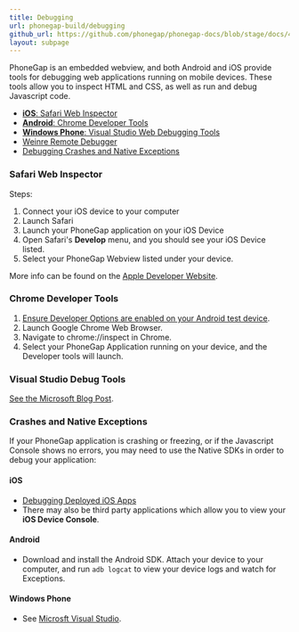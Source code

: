 ```yaml
---
title: Debugging
url: phonegap-build/debugging
github_url: https://github.com/phonegap/phonegap-docs/blob/stage/docs/4-phonegap-build/4-debugging/0-index.html.md
layout: subpage
---
```


PhoneGap is an embedded webview, and both Android and iOS provide tools for debugging web applications running on mobile devices. These tools allow you to inspect HTML and CSS, as well as run and debug Javascript code.

- [**iOS**: Safari Web Inspector](#safari-web-inspector)
- [**Android**: Chrome Developer Tools](#chrome-developer-tools)
- [**Windows Phone**: Visual Studio Web Debugging Tools](#visual-studio-debug-tools)
- [Weinre Remote Debugger](weinre)
- [Debugging Crashes and Native Exceptions](#crashes-and-native-exceptions)

### Safari Web Inspector

Steps:

1. Connect your iOS device to your computer
2. Launch Safari
3. Launch your PhoneGap application on your iOS Device
4. Open Safari's **Develop** menu, and you should see your iOS Device listed.
5. Select your PhoneGap Webview listed under your device.

More info can be found on the [Apple Developer Website](https://developer.apple.com/safari/tools/).

### Chrome Developer Tools

1. [Ensure Developer Options are enabled on your Android test device](http://developer.android.com/tools/device.html#developer-device-options).
2. Launch Google Chrome Web Browser.
3. Navigate to chrome://inspect in Chrome.
4. Select your PhoneGap Application running on your device, and the Developer tools will launch.

### Visual Studio Debug Tools

[See the Microsoft Blog Post](https://blogs.msdn.microsoft.com/visualstudioalm/2014/04/04/diagnosing-mobile-website-issues-on-windows-phone-8-1-with-visual-studio/).

### Crashes and Native Exceptions

If your PhoneGap application is crashing or freezing, or if the Javascript Console shows no errors, you may need to use the Native SDKs in order to debug your application:

#### iOS

- [Debugging Deployed iOS Apps](https://developer.apple.com/library/ios/qa/qa1747/_index.html)
- There may also be third party applications which allow you to view your **iOS Device Console**.

#### Android

- Download and install the Android SDK. Attach your device to your computer, and run `adb logcat` to view your device logs and watch for Exceptions.


#### Windows Phone

- See [Microsft Visual Studio](https://www.visualstudio.com/en-us/visual-studio-homepage-vs.aspx).

